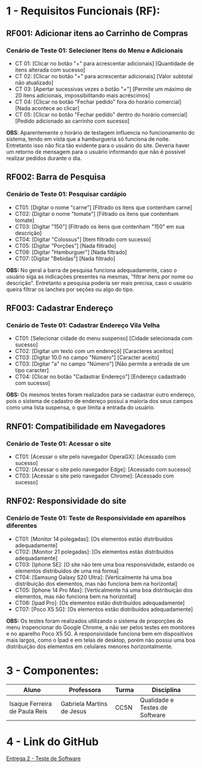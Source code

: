 # 1 - Requisitos Funcionais (RF):

## RF001: Adicionar itens ao Carrinho de Compras

### Cenário de Teste 01: Selecioner Itens do Menu e Adicionais

* CT 01: [Clicar no botão "+" para acrescentar adicionais] [Quantidade de itens alterada com sucesso]
* CT 02: [Clicar no botão "+" para acrescentar adicionais] [Valor subtotal não atualizado]
* CT 03: [Apertar sucessivas vezes o botão "+"] [Permite um máximo de 20 itens adicionais, impossibilitando mais acréscimos]
* CT 04: [Clicar no botão "Fechar pedido" fora do horário comercial] [Nada acontece ao clicar]
* CT 05: [Clicar no botão "Fechar pedido" dentro do horário comercial] [Pedido adicionado ao carrinho com sucesso]

**OBS**: Aparentemente o horário de testagem influencia no funcionamento do sistema, tendo em vista que a hamburgueria só funciona de noite. Entretanto isso não fica tão evidente para o usuário do site. Deveria haver um retorno de mensagem para o usuário informando que não é possível realizar pedidos durante o dia.

## RF002: Barra de Pesquisa

### Cenário de Teste 01: Pesquisar cardápio

* CT01: [Digitar o nome "carne"] [Filtrado os itens que contenham carne]
* CT02: [Digitar o nome "tomate"] [Filtrado os itens que contenham tomate]
* CT03: [Digitar "150"] [Filtrado os itens que contenham "150" em sua descrição]  
* CT04: [Digitar "Colossus"] [Item filtrado com sucesso]
* CT05: [Digitar "Porções"] [Nada filtrado]
* CT06: [Digitar "Hamburguer"] [Nada filtrado]
* CT07: [Digitar "Bebidas"] [Nada filtrado]

**OBS:** No geral a barra de pesquisa funciona adequadamente, caso o usuário siga as indicações presentes na mesmas, "filtrar itens por nome ou descrição". Entretanto a pesquisa poderia ser mais precisa, caso o usuário queira filtrar os lanches por seções ou algo do tipo.

## RF003: Cadastrar Endereço

### Cenário de Teste 01: Cadastrar Endereço Vila Velha

* CT01: [Selecionar cidade do menu suspenso] [Cidade selecionada com sucesso]
* CT02: [Digitar um texto com um endereçõ] [Caracteres aceitos]
* CT03: [Digitar 10.0 no campo "Número"] [Caracter aceito]
* CT03: [Digitar "a" no campo "Número"] [Não permite a entrada de um tipo caracter]
* CT04: [Clicar no botão "Cadastrar Endereço"] [Endereço cadastrado com sucesso]

**OBS:** Os mesmos testes foram realizados para se cadastrar outro endereço, pois o sistema de cadastro de endereço possui a maioria dos seus campos como uma lista suspensa, o que limita a entrada do usuário.

## RNF01: Compatibilidade em Navegadores

### Cenário de Teste 01: Acessar o site

* CT01: [Acessar o site pelo navegador OperaGX]: [Acessado com sucesso]
* CT02: [Acessar o site pelo navegador Edge]: [Acessado com sucesso]
* CT03: [Acessar o site pelo navegador Chrome]: [Acessado com sucesso]

## RNF02: Responsividade do site

### Cenário de Teste 01: Teste de Responsividade em aparelhos diferentes

* CT01: [Monitor 14 polegadas]: [Os elementos estão distribuídos adequadamente]
* CT02: [Monitor 21 polegadas]: [Os elementos estão distribuídos adequadamente]
* CT03: [Iphone SE]: [O site não tem uma boa responsividade, estando os elementos distribuídos de uma má forma]
* CT04: [Samsung Galaxy S20 Ultra]: [Verticalmente há uma boa distribuição dos elementos, mas não funciona bem na horizontal]
* CT05: [Iphone 14 Pro Max]: [Verticalmente há uma boa distribuição dos elementos, mas não funciona bem na horizontal]
* CT06: [Ipad Pro]: [Os elementos estão distribuídos adequadamente]
* CT07: [Poco X5 5G]: [Os elementos estão distribuídos adequadamente]

**OBS:** Os testes foram realizados utilizando o sistema de proporções do menu Inspencionar do Google Chrome, a não ser pelos testes em monitores e no aparelho Poco X5 5G.
A responsividade funciona bem em dispositivos mais largos, como o Ipad e em telas de desktop, porém não possui uma boa distribuição dos elementos em celulares menores horizontalmente.

# 3 - Componentes:

| Aluno                         | Professora                | Turma | Disciplina                     |
| ----------------------------- | ------------------------- | ----- | ------------------------------ |
| Isaque Ferreira de Paula Reis | Gabriela Martins de Jesus | CC5N  | Qualidade e Testes de Software |

# 4 - Link do GitHub

[Entrega 2 - Teste de Software](https://github.com/Fisaq/universidade_vila_velha/edit/main/Qualidade%20de%20Software/Entrega%2002.md)
